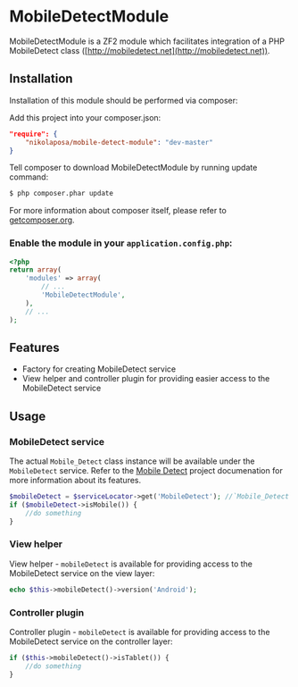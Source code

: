 # MobileDetectModule

MobileDetectModule is a ZF2 module which facilitates integration of a PHP MobileDetect class 
([http://mobiledetect.net](http://mobiledetect.net)).

## Installation

Installation of this module should be performed via composer:

Add this project into your composer.json:

```json
"require": {
    "nikolaposa/mobile-detect-module": "dev-master"
}
```

Tell composer to download MobileDetectModule by running update command:

```bash
$ php composer.phar update
```
    
For more information about composer itself, please refer to [getcomposer.org](http://getcomposer.org/).

### Enable the module in your `application.config.php`:

```php
<?php
return array(
    'modules' => array(
        // ...
        'MobileDetectModule',
    ),
    // ...
);
```

## Features

* Factory for creating MobileDetect service
* View helper and controller plugin for providing easier access to the MobileDetect service
    
## Usage

### MobileDetect service

The actual `Mobile_Detect` class instance will be available under the `MobileDetect` service. Refer to 
the [Mobile Detect](http://mobiledetect.net/) project documenation for more information about its features.
```php
$mobileDetect = $serviceLocator->get('MobileDetect'); //`Mobile_Detect` class instance
if ($mobileDetect->isMobile()) {
    //do something
}
```

### View helper

View helper - `mobileDetect` is available for providing access to the MobileDetect service on the 
view layer:
```php
echo $this->mobileDetect()->version('Android');
```

### Controller plugin

Controller plugin - `mobileDetect` is available for providing access to the MobileDetect service on 
the controller layer:
```php
if ($this->mobileDetect()->isTablet()) {
    //do something
}
```